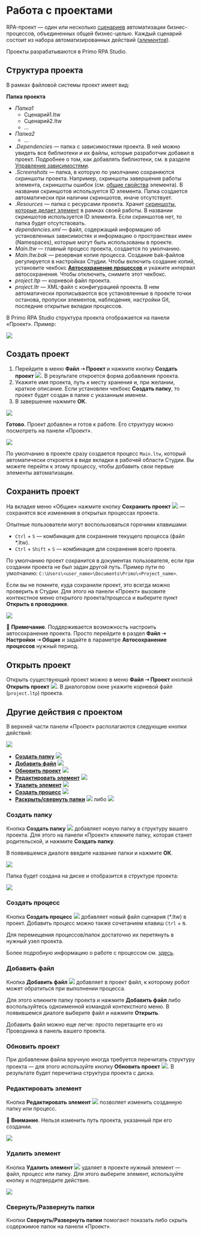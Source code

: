 # Работа с проектами

RPA-проект — один или несколько [сценариев](https://docs.primo-rpa.ru/primo-rpa/primo-studio/process) автоматизации бизнес-процессов, объединенных общей бизнес-целью. Каждый сценарий состоит из набора автоматизированных действий ([*элементов*](https://docs.primo-rpa.ru/primo-rpa/primo-studio/process/elements)). 

Проекты разрабатываются в Primo RPA Studio.

## Структура проекта

В рамках файловой системы проект имеет вид:

**Папка проекта**
  
  * *Папка1*
    * Сценарий1.ltw
    * Сценарий2.ltw
    * …
 * *Папка2*
    * …
 * *.Dependencies* — папка с зависимостями проекта. В ней можно увидеть все библиотеки и их файлы, которые разработчик добавил в проект. Подробнее о том, как добавлять библиотеки, см. в разделе [Управление зависимостями](https://docs.primo-rpa.ru/primo-rpa/primo-studio/projects/manage-dependencies).
 * *.Screenshots* — папка, в которую по умолчанию сохраняются скриншоты проекта. Например, скриншоты завершения работы элемента, скриншоты ошибок (см. [общие свойства](https://docs.primo-rpa.ru/primo-rpa/primo-studio/process/elements#svoistva-elementa) элемента). В названии скриншотов используется ID элемента. Папка создается автоматически при наличии скриншотов, иначе отсутствует. 
 * *.Resources* — папка с ресурсами проекта. Хранит [скриншоты, которые делает элемент](https://docs.primo-rpa.ru/primo-rpa/primo-studio/process/elements#rabota-so-skrinshotami-vnutri-elementa) в рамках своей работы. В названии скриншотов используется ID элемента. Если скриншотов нет, то папка будет отсутствовать.
 * *dependencies.xml* — файл, содержащий информацию об установленных зависимостях и информацию о пространствах имен (Namespaces), которые могут быть использованы в проекте.
 * *Main.ltw* — главный процесс проекта, создается по умолчанию.
 * *Main.ltw.bak* — резервная копия процесса. Создание bak-файлов регулируется в настройках Студии. Чтобы включить создание копий, установите чекбокс **[Автосохранение процессов](https://docs.primo-rpa.ru/primo-rpa/primo-studio/settings#obshie)** и укажите интервал автосохранения. Чтобы отключить, снимите этот чекбокс.
* *project.ltp* — корневой файл проекта. 
* *project.ltr* — XML-файл с конфигурацией проекта. В нем автоматически прописываются все установленные в проекте точки останова, пропуски элементов, наблюдения, настройки Git, последние открытые вкладки процессов.


В Primo RPA Studio структура проекта отображается на панели «Проект». Пример:

![](<../../.gitbook/assets1/ProjectExample-on-panel-project.png>)


## Создать проект

1. Перейдите в меню **Файл ➝ Проект** и нажмите кнопку **Создать проект** ![](<../../.gitbook/assets/0 (169).png>). В результате откроется форма добавления проекта.
2. Укажите имя проекта, путь к месту хранения и, при желании, краткое описание. Если установлен чекбокс **Создать папку**, то проект будет создан в папке с указанным именем.
3. В завершение нажмите **ОК**.

![](<../../.gitbook/assets/image (651).png>)

**Готово**. Проект добавлен и готов к работе. Его структуру можно посмотреть  на панели «Проект».

![](<../../.gitbook/assets1/project-tree-1.png>)

По умолчанию в проекте сразу создается процесс `Main.ltw`, который автоматически откроется в виде вкладки в рабочей области Студии. Вы можете перейти к этому процессу, чтобы добавить свои первые элементы автоматизации.


## Сохранить проект

На вкладке меню «Общие» нажмите кнопку **Сохранить проект** ![](<../../.gitbook/assets/4 (2).png>) — сохранятся все изменения в открытых процессах проекта. 

Опытные пользователи могут воспользоваться горячими клавишами:
* `Ctrl` + `S` — комбинация для сохранения текущего процесса (файл \*.ltw).
* `Ctrl` + `Shift` + `S` — комбинация для сохранения всего проекта.

По умолчанию проект сохранится в документах пользователя, если при создании проекта не был задан другой путь. Пример пути по умолчанию: `C:\Users\<user_name>\Documents\Primo\<Project_name>`.

Если вы не помните, куда сохранили проект, это всегда можно проверить в Студии. Для этого на панели «Проект» вызовите контекстное меню открытого проекта/процесса и выберите пункт **Открыть в проводнике**.

![](../../.gitbook/assets1/open-project-in-explorer.png)

:small_blue_diamond: **Примечание**. Поддерживается возможность настроить автосохранение проекта. Просто перейдите в раздел **Файл ➝ Настройки ➝ Общие** и задайте в параметре **Автосохранение процессов** нужный период.


## Открыть проект

Открыть существующий проект можно в меню **Файл ➝ Проект** кнопкой **Открыть проект** ![](<../../.gitbook/assets/3 (11).png>). В диалоговом окне укажите корневой файл (`project.ltp`) проекта.


## Другие действия с проектом

В верхней части панели «Проект» располагаются следующие кнопки действий: 

![](<../../.gitbook/assets1/activity-buttons-with-project.png>)

* **[Создать папку](https://docs.primo-rpa.ru/primo-rpa/primo-studio/projects#sozdat-papku)** ![](<../../.gitbook/assets/5 (7).png>)
* **[Добавить файл](https://docs.primo-rpa.ru/primo-rpa/primo-studio/projects#dobavit-fail)** ![](<../../.gitbook/assets/File\_Add (1).png>)
* **[Обновить проект](https://docs.primo-rpa.ru/primo-rpa/primo-studio/projects#obnovit-proekt)** ![](<../../.gitbook/assets1/update-project-button.png>)
* **[Редактировать элемент](https://docs.primo-rpa.ru/primo-rpa/primo-studio/projects#redaktirovat-element)** ![](<../../.gitbook/assets/4 (1) (1) (2) (1) (1) (1) (2) (1) (7).png>)
* **[Удалить элемент](https://docs.primo-rpa.ru/primo-rpa/primo-studio/projects#udalit-element)** ![](<../../.gitbook/assets/10 (2) (1) (2) (1) (1) (1) (2) (1) (6).png>)
* **[Создать процесс](https://docs.primo-rpa.ru/primo-rpa/primo-studio/projects#sozdat-process)** ![](<../../.gitbook/assets/Создать процесс.png>)
* **[Раскрыть/свернуть папки](https://docs.primo-rpa.ru/primo-rpa/primo-studio/projects#svernut-razvernut-papki)** ![](<../../.gitbook/assets1/expand-folders-1.png>) либо ![](<../../.gitbook/assets1/collapse-folders-1.png>)

### Создать папку

Кнопка **Создать папку** ![](<../../.gitbook/assets/5 (7).png>) добавляет новую папку в структуру вашего проекта. Для этого на панели «Проект» кликните папку, которая станет родительской, и нажмите **Создать папку**. 

В появившемся диалоге введите название папки и нажмите **ОК**.

![](<../../.gitbook/assets/6 (6).png>)

Папка будет создана на диске и отобразится в структуре проекта:

![](<../../.gitbook/assets/image (720).png>)

### Создать процесс

Кнопка **Создать процесс** ![](<../../.gitbook/assets/Создать процесс.png>) добавляет новый файл сценария (\*.ltw) в проект. Добавить процесс можно также сочетанием клавиш `Ctrl` + `N`.

Для перемещения процессов/папок достаточно их перетянуть в нужный узел проекта.

Более подробную информацию о работе с процессом см. [здесь](https://docs.primo-rpa.ru/primo-rpa/primo-studio/process).

### Добавить файл

Кнопка **Добавить файл** ![](<../../.gitbook/assets/File\_Add (1).png>) добавляет в проект файл, к которому робот может обратиться при выполнении процесса.

Для этого кликните папку проекта и нажмите **Добавить файл** либо воспользуйтесь одноименной командой контекстного меню. В появившемся диалоге выберите файл и нажмите **Открыть**. 

Добавить файл можно еще легче: просто перетащите его из Проводника в панель вашего проекта.

### Обновить проект

При добавлении файла вручную иногда требуется перечитать структуру проекта — для этого используйте кнопку **Обновить проект** ![](<../../.gitbook/assets1/update-project-button.png>). В результате будет перечитана структура проекта с диска.

### Редактировать элемент

Кнопка **Редактировать элемент** ![](<../../.gitbook/assets/4 (1) (1) (2) (1) (1) (1) (2) (1) (7).png>) позволяет изменить созданную папку или процесс.

:small_orange_diamond: **Внимание**. Нельзя изменить путь проекта, указанный при его создании.

![](<../../.gitbook/assets/9 (3).png>)

### Удалить элемент

Кнопка **Удалить элемент** ![](<../../.gitbook/assets/10 (2) (1) (2) (1) (1) (1) (2) (1) (6).png>) удаляет в проекте нужный элемент — файл, процесс или папку. Для этого выберите элемент, используйте кнопку и подтвердите действие.

![](../../.gitbook/assets/11.png)

### Свернуть/Развернуть папки

Кнопки **Свернуть/Развернуть папки** помогают показать либо скрыть содержимое папок на панели «Проект».




